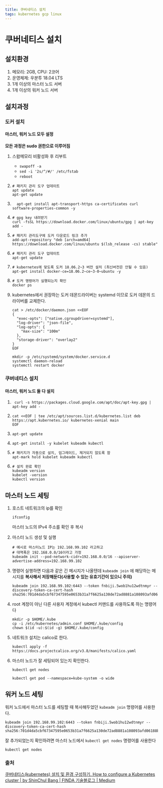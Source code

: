 ```yaml
---
title: 쿠버네티스 설치
tags: kubernetes gcp linux
---
```


# 쿠버네티스 설치

## 설치환경

1. 메모리: 2GB, CPU: 2코어
2. 운영체제: 우분투 18.04 LTS
3. 1개 이상의 마스터 노드 서버
4. 1개 이상의 워커 노드 서버

## 설치과정

### 도커 설치

#### 마스터, 워커 노드 모두 설정

**모든 과정은 sudo 권한으로 이루어짐**

1. 스왑메모리 비활성화 후 리부트
   - `swapoff -a`
   - `sed -i '2s/^/#/' /etc/fstab`
   - `reboot`

2. ```shell
   # 패키지 관리 도구 업데이트
   apt update
   apt-get update
   ```

3. ```shell
     apt-get install apt-transport-https ca-certificates curl software-properties-common -y
   ```
4. ```shell
   # gpg key 내려받기
   curl -fsSL https://download.docker.com/linux/ubuntu/gpg | apt-key add -
   ```
5. ```shell
   # 패키지 관리도구에 도커 다운로드 링크 추가
   add-apt-repository "deb [arch=amd64] https://download.docker.com/linux/ubuntu $(lsb_release -cs) stable"
   ```

6. ```shell
   # 패키지 관리 도구 업데이트
   apt-get update
   ```

7. ```shell
   # kubernetes에 맞도록 도커 18.06.2~3 버전 설치 (최신버전은 안될 수 있음)
   apt-get install docker-ce=18.06.2~ce~3-0~ubuntu -y
   ```

8. ```shell
   # 도커 명령어가 실행되는지 확인
   docker ps
   ```

9. kubernetes에서 권장하는 도커 데몬드라이버는 systemd 이므로 도커 데몬의 드라이버를 교체한다.

   ```shell
   cat > /etc/docker/daemon.json <<EOF
   {
     "exec-opts": ["native.cgroupdriver=systemd"],
     "log-driver": "json-file",
     "log-opts": {
       "max-size": "100m"
     },
     "storage-driver": "overlay2"
   }
   EOF
   ```

   ```shell
   mkdir -p /etc/systemd/system/docker.service.d
   systemctl daemon-reload
   systemctl restart docker
   ```

### 쿠버네티스 설치

#### 마스터, 워커 노드 둘 다 설치

1. ```shell 
    curl -s https://packages.cloud.google.com/apt/doc/apt-key.gpg | apt-key add -
    ```

2. ```shell
   cat <<EOF | tee /etc/apt/sources.list.d/kubernetes.list deb https://apt.kubernetes.io/ kubernetes-xenial main
   EOF
   ```

3. ```shell
   apt-get update
   ```

4. ```shell
   apt-get install -y kubelet kubeadm kubectl
   ```

5. ```shell
   # 패키지가 자동으로 설치, 업그레이드, 제거되지 않도록 함
   apt-mark hold kubelet kubeadm kubectl
   ```

6. ```shell
   # 설치 완료 확인
   kubeadm version
   kubelet -version
   kubectl version
   ```

## 마스터 노드 세팅

1. 호스트 네트워크의 ip를 확인

   ```shell
   ifconfig
   ```

   마스터 노드의 IPv4 주소를 확인 후 복사

2. 마스터 노드 생성 및 실행

   ```shell
   # 예시로 마스터노드 IP는 192.168.99.102 라고하고
   # 대역폭은 192.168.0.0/16이라고 가정
   kubeadm init --pod-network-cidr=192.168.0.0/16 --apiserver-advertise-address=192.168.99.102
   ```

3. 명령어 실행하면 다음과 같은 긴 메시지가 나올텐데 `kubeadm join` 에 해당하는 메시지를 **복사해서 저장해둔다(사용할 수 있는 유효기간이 있으니 주의)**

   ```shell
   kubeadm join 192.168.99.102:6443 --token fnbiji.5wob1hu12wdtnmyr --discovery-token-ca-cert-hash sha256:701d4da5cbf67347595e0653b31a7f6625a130de72ad8881a108093afd06188b
   ```

4. root 계정이 아닌 다른 사용자 계정에서 kubectl 커맨드를 사용하도록 하는 명령어다

   ```shell
   mkdir -p $HOME/.kube
   cp -i /etc/kubernetes/admin.conf $HOME/.kube/config
   chown $(id -u):$(id -g) $HOME/.kube/config
   ```

5. 네트워크 설치는 calico로 한다.

   ```shell
   kubectl apply -f https://docs.projectcalico.org/v3.8/manifests/calico.yaml
   ```

6. 마스터 노드가 잘 세팅되어 있는지 확인한다.

   ```shell
   kubectl get nodes
   
   kubectl get pod --namespace=kube-system -o wide
   ```

## 워커 노드 세팅

워커 노드에서 마스터 노드를 세팅할 때 복사해두었던 `kubeadm join` 명령어를 사용한다.

```shell
kubeadm join 192.168.99.102:6443 --token fnbiji.5wob1hu12wdtnmyr --discovery-token-ca-cert-hash sha256:701d4da5cbf67347595e0653b31a7f6625a130de72ad8881a108093afd06188b
```

잘 추가되었는지 확인하려면 마스터 노드에서 `kubectl get nodes` 명령어를 사용한다

```shell
kubectl get nodes
```



### 출처

[쿠버네티스(kubernetes) 설치 및 환경 구성하기. How to configure a Kubernetes cluster \| by ShinChul Bang \| FINDA 기술블로그 \| Medium](https://medium.com/finda-tech/overview-8d169b2a54ff)